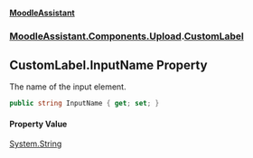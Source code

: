 #### [MoodleAssistant](index.md 'index')
### [MoodleAssistant.Components.Upload](MoodleAssistant.Components.Upload.md 'MoodleAssistant.Components.Upload').[CustomLabel](MoodleAssistant.Components.Upload.CustomLabel.md 'MoodleAssistant.Components.Upload.CustomLabel')

## CustomLabel.InputName Property

The name of the input element.

```csharp
public string InputName { get; set; }
```

#### Property Value
[System.String](https://docs.microsoft.com/en-us/dotnet/api/System.String 'System.String')